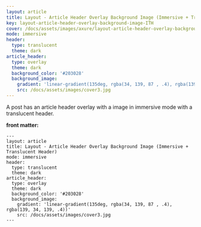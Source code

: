```yaml
---
layout: article
title: Layout - Article Header Overlay Background Image (Immersive + Translucent Header)
key: layout-article-header-overlay-background-image-ITH
cover: /docs/assets/images/axure/layout-article-header-overlay-background-image-immersive-translucent-header.png
mode: immersive
header:
  type: translucent
  theme: dark
article_header:
  type: overlay
  theme: dark
  background_color: '#203028'
  background_image:
    gradient: 'linear-gradient(135deg, rgba(34, 139, 87 , .4), rgba(139, 34, 139, .4))'
    src: /docs/assets/images/cover3.jpg
---
```


A post has an article header overlay with a image in immersive mode with a translucent header.

<!--more-->

<style>
  .page__header .logo path {
    fill: rgba(255, 255, 255, .95);
  }
</style>

**front matter:**

    ---
    layout: article
    title: Layout - Article Header Overlay Background Image (Immersive + Translucent Header)
    mode: immersive
    header:
      type: translucent
      theme: dark
    article_header:
      type: overlay
      theme: dark
      background_color: '#203028'
      background_image:
        gradient: 'linear-gradient(135deg, rgba(34, 139, 87 , .4), rgba(139, 34, 139, .4))'
        src: /docs/assets/images/cover3.jpg
    ---